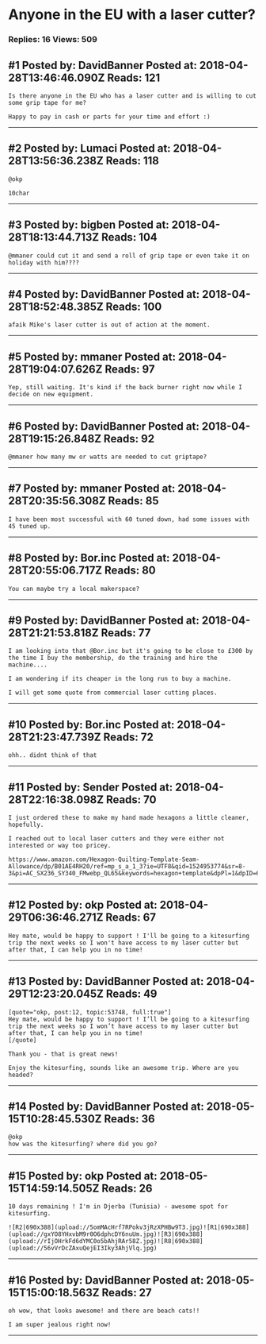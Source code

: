 # Anyone in the EU with a laser cutter?

### Replies: 16 Views: 509

## \#1 Posted by: DavidBanner Posted at: 2018-04-28T13:46:46.090Z Reads: 121

```
Is there anyone in the EU who has a laser cutter and is willing to cut some grip tape for me?

Happy to pay in cash or parts for your time and effort :)
```

---
## \#2 Posted by: Lumaci Posted at: 2018-04-28T13:56:36.238Z Reads: 118

```
@okp 

10char
```

---
## \#3 Posted by: bigben Posted at: 2018-04-28T18:13:44.713Z Reads: 104

```
@mmaner could cut it and send a roll of grip tape or even take it on holiday with him????
```

---
## \#4 Posted by: DavidBanner Posted at: 2018-04-28T18:52:48.385Z Reads: 100

```
afaik Mike's laser cutter is out of action at the moment.
```

---
## \#5 Posted by: mmaner Posted at: 2018-04-28T19:04:07.626Z Reads: 97

```
Yep, still waiting. It's kind if the back burner right now while I decide on new equipment.
```

---
## \#6 Posted by: DavidBanner Posted at: 2018-04-28T19:15:26.848Z Reads: 92

```
@mmaner how many mw or watts are needed to cut griptape?
```

---
## \#7 Posted by: mmaner Posted at: 2018-04-28T20:35:56.308Z Reads: 85

```
I have been most successful with 60 tuned down, had some issues with 45 tuned up.
```

---
## \#8 Posted by: Bor.inc Posted at: 2018-04-28T20:55:06.717Z Reads: 80

```
You can maybe try a local makerspace?
```

---
## \#9 Posted by: DavidBanner Posted at: 2018-04-28T21:21:53.818Z Reads: 77

```
I am looking into that @Bor.inc but it's going to be close to £300 by the time I buy the membership, do the training and hire the machine....

I am wondering if its cheaper in the long run to buy a machine.

I will get some quote from commercial laser cutting places.
```

---
## \#10 Posted by: Bor.inc Posted at: 2018-04-28T21:23:47.739Z Reads: 72

```
ohh.. didnt think of that
```

---
## \#11 Posted by: Sender Posted at: 2018-04-28T22:16:38.098Z Reads: 70

```
I just ordered these to make my hand made hexagons a little cleaner, hopefully.

I reached out to local laser cutters and they were either not interested or way too pricey.

https://www.amazon.com/Hexagon-Quilting-Template-Seam-Allowance/dp/B01AE4RH20/ref=mp_s_a_1_3?ie=UTF8&qid=1524953774&sr=8-3&pi=AC_SX236_SY340_FMwebp_QL65&keywords=hexagon+template&dpPl=1&dpID=61F5HvQ2XRL&ref=plSrch
```

---
## \#12 Posted by: okp Posted at: 2018-04-29T06:36:46.271Z Reads: 67

```
Hey mate, would be happy to support ! I'll be going to a kitesurfing trip the next weeks so I won't have access to my laser cutter but after that, I can help you in no time!
```

---
## \#13 Posted by: DavidBanner Posted at: 2018-04-29T12:23:20.045Z Reads: 49

```
[quote="okp, post:12, topic:53748, full:true"]
Hey mate, would be happy to support ! I’ll be going to a kitesurfing trip the next weeks so I won’t have access to my laser cutter but after that, I can help you in no time!
[/quote]

Thank you - that is great news!

Enjoy the kitesurfing, sounds like an awesome trip. Where are you headed?
```

---
## \#14 Posted by: DavidBanner Posted at: 2018-05-15T10:28:45.530Z Reads: 36

```
@okp
how was the kitesurfing? where did you go?
```

---
## \#15 Posted by: okp Posted at: 2018-05-15T14:59:14.505Z Reads: 26

```
10 days remaining ! I'm in Djerba (Tunisia) - awesome spot for kitesurfing.

![R2|690x388](upload://5omMAcHrf7RPokv3jRzXPHBw9T3.jpg)![R1|690x388](upload://gxYO8YHxvbM9r0O6dphcDY6nuUm.jpg)![R3|690x388](upload://rIjOHrkFd6dYMC0o5bAhjRAr58Z.jpg)![R8|690x388](upload://56vVrDcZAxuQejEI3Iky3AhjVlq.jpg)
```

---
## \#16 Posted by: DavidBanner Posted at: 2018-05-15T15:00:18.563Z Reads: 27

```
oh wow, that looks awesome! and there are beach cats!!

I am super jealous right now!
```

---
